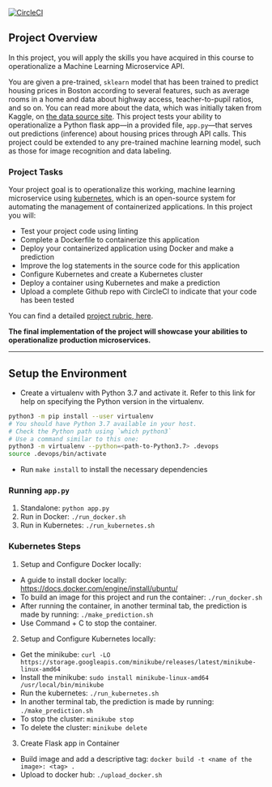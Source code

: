 [![CircleCI](https://dl.circleci.com/status-badge/img/gh/longpb91/udacity_aws_devops_pj4/tree/master.svg?style=svg)](https://dl.circleci.com/status-badge/redirect/gh/longpb91/udacity_aws_devops_pj4/tree/master)

## Project Overview

In this project, you will apply the skills you have acquired in this course to operationalize a Machine Learning Microservice API. 

You are given a pre-trained, `sklearn` model that has been trained to predict housing prices in Boston according to several features, such as average rooms in a home and data about highway access, teacher-to-pupil ratios, and so on. You can read more about the data, which was initially taken from Kaggle, on [the data source site](https://www.kaggle.com/c/boston-housing). This project tests your ability to operationalize a Python flask app—in a provided file, `app.py`—that serves out predictions (inference) about housing prices through API calls. This project could be extended to any pre-trained machine learning model, such as those for image recognition and data labeling.

### Project Tasks

Your project goal is to operationalize this working, machine learning microservice using [kubernetes](https://kubernetes.io/), which is an open-source system for automating the management of containerized applications. In this project you will:
* Test your project code using linting
* Complete a Dockerfile to containerize this application
* Deploy your containerized application using Docker and make a prediction
* Improve the log statements in the source code for this application
* Configure Kubernetes and create a Kubernetes cluster
* Deploy a container using Kubernetes and make a prediction
* Upload a complete Github repo with CircleCI to indicate that your code has been tested

You can find a detailed [project rubric, here](https://review.udacity.com/#!/rubrics/2576/view).

**The final implementation of the project will showcase your abilities to operationalize production microservices.**

---

## Setup the Environment

* Create a virtualenv with Python 3.7 and activate it. Refer to this link for help on specifying the Python version in the virtualenv. 
```bash
python3 -m pip install --user virtualenv
# You should have Python 3.7 available in your host. 
# Check the Python path using `which python3`
# Use a command similar to this one:
python3 -m virtualenv --python=<path-to-Python3.7> .devops
source .devops/bin/activate
```
* Run `make install` to install the necessary dependencies

### Running `app.py`

1. Standalone:  `python app.py`
2. Run in Docker:  `./run_docker.sh`
3. Run in Kubernetes:  `./run_kubernetes.sh`

### Kubernetes Steps

1. Setup and Configure Docker locally:
* A guide to install docker locally: https://docs.docker.com/engine/install/ubuntu/
* To build an image for this project and run the container: `./run_docker.sh`
* After running the container, in another terminal tab, the prediction is made by running: `./make_prediction.sh`
* Use Command + C to stop the container.

2. Setup and Configure Kubernetes locally:
* Get the minikube: `curl -LO https://storage.googleapis.com/minikube/releases/latest/minikube-linux-amd64`
* Install the minikube: `sudo install minikube-linux-amd64 /usr/local/bin/minikube`
* Run the kubernetes: `./run_kubernetes.sh`
* In another terminal tab, the prediction is made by running: `./make_prediction.sh`
* To stop the cluster: `minikube stop`
* To delete the cluster: `minikube delete`

3. Create Flask app in Container
* Build image and add a descriptive tag: `docker build -t <name of the image>: <tag> .`
* Upload to docker hub: `./upload_docker.sh`

